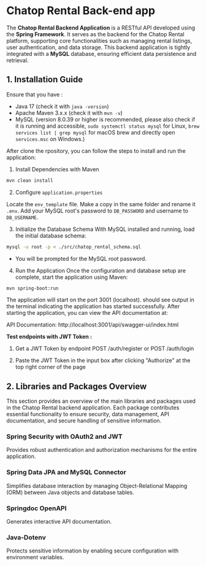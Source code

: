 # Chatop Rental Back-end app

The **Chatop Rental Backend Application** is a RESTful API developed using the **Spring Framework**. It serves as the backend for the Chatop Rental platform, supporting core functionalities such as managing rental listings, user authentication, and data storage. This backend application is tightly integrated with a **MySQL** database, ensuring efficient data persistence and retrieval.

## 1. Installation Guide

Ensure that you have :
- Java 17 (check it with `java -version`)
- Apache Maven 3.x.x (check it with `mvn -v`)
- MySQL (version 8.0.39 or higher is recommended, please also check if it is running and accessible, `sudo systemctl status mysql` for Linux, `brew services list | grep mysql` for macOS brew and directly open `services.msc` on Windows.)

After clone the rpository, you can follow the steps to install and run the application:
1. Install Dependencies with Maven
```bash
mvn clean install
```

2. Configure `application.properties`

Locate the `env_template` file. Make a copy in the same folder and rename it `.env`. Add your MySQL root's password to `DB_PASSWORD` and username to `DB_USERNAME`.

3. Initialize the Database Schema
With MySQL installed and running, load the initial database schema:
```bash
mysql -u root -p < ./src/chatop_rental_schema.sql
```
- You will be prompted for the MySQL root password.

4. Run the Application
Once the configuration and database setup are complete, start the application using Maven:
```bash
mvn spring-boot:run
```
The application will start on the port 3001 (localhost). should see output in the terminal indicating the application has started successfully.
After starting the application, you can view the API documentation at:

API Documentation: http://localhost:3001/api/swagger-ui/index.html

**Test endpoints with JWT Token :**

1. Get a JWT Token by endpoint POST /auth/register or POST /auth/login

2. Paste the JWT Token in the input box after clicking "Authorize" at the top right corner of the page

## 2. Libraries and Packages Overview
This section provides an overview of the main libraries and packages used in the Chatop Rental backend application. Each package contributes essential functionality to ensure security, data management, API documentation, and secure handling of sensitive information.

### Spring Security with OAuth2 and JWT
Provides robust authentication and authorization mechanisms for the entire application.

### Spring Data JPA and MySQL Connector
Simplifies database interaction by managing Object-Relational Mapping (ORM) between Java objects and database tables.

### Springdoc OpenAPI
Generates interactive API documentation.

### Java-Dotenv
Protects sensitive information by enabling secure configuration with environment variables.
